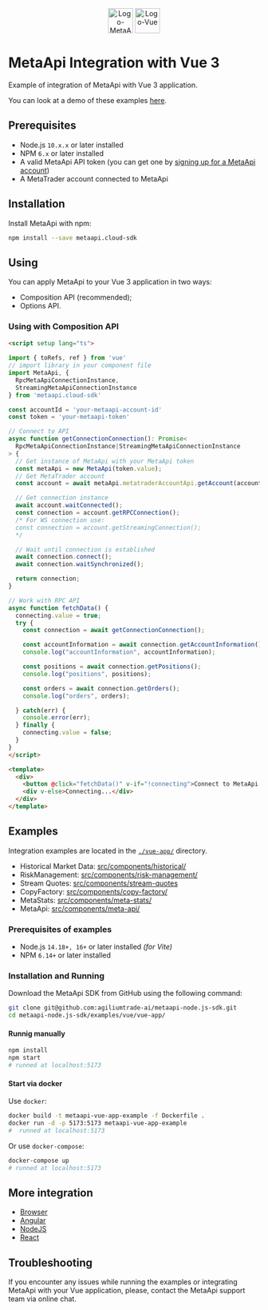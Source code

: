 <div align="center">
  <img src="https://metaapi.cloud/favicon.ico" alt="Logo-MetaApi" width="50" height="50"/>
  <img src="https://vuejs.org/logo.svg" alt="Logo-Vue" width="50" height="50"/>
</div>

# MetaApi Integration with Vue 3

Example of integration of MetaApi with Vue 3 application.

You can look at a demo of these examples [here](https://youtu.be/MQSOU7DK1J4).

## Prerequisites

* Node.js `10.x.x` or later installed
* NPM `6.x` or later installed
* A valid MetaApi API token (you can get one by [signing up for a MetaApi account](https://app.metaapi.cloud/token))
* A MetaTrader account connected to MetaApi

## Installation

Install MetaApi with npm:

```bash
npm install --save metaapi.cloud-sdk
```

## Using

You can apply MetaApi to your Vue 3 application in two ways:

* Composition API (recommended);
* Options API.

### Using with Composition API

``` html
<script setup lang="ts">
  
import { toRefs, ref } from 'vue'
// import library in your component file
import MetaApi, { 
  RpcMetaApiConnectionInstance,
  StreamingMetaApiConnectionInstance
} from 'metaapi.cloud-sdk'

const accountId = 'your-metaapi-account-id'
const token = 'your-metaapi-token'

// Connect to API
async function getConnectionConnection(): Promise<
  RpcMetaApiConnectionInstance|StreamingMetaApiConnectionInstance
> {
  // Get instance of MetaApi with your MetaApi token
  const metaApi = new MetaApi(token.value);
  // Get MetaTrader account
  const account = await metaApi.metatraderAccountApi.getAccount(accountId.value);

  // Get connection instance
  await account.waitConnected();
  const connection = account.getRPCConnection();
  /* For WS connection use:
  const connection = account.getStreamingConnection();
  */

  // Wait until connection is established
  await connection.connect();
  await connection.waitSynchronized();

  return connection;
}

// Work with RPC API
async function fetchData() {
  connecting.value = true;
  try {
    const connection = await getConnectionConnection();

    const accountInformation = await connection.getAccountInformation();
    console.log("accountInformation", accountInformation);

    const positions = await connection.getPositions();
    console.log("positions", positions);

    const orders = await connection.getOrders();
    console.log("orders", orders);

  } catch(err) {
    console.error(err);
  } finally {
    connecting.value = false;
  }
}
</script>

<template>
  <div>
    <button @click="fetchData()" v-if="!connecting">Connect to MetaApi and do smth...</button>
    <div v-else>Connecting...</div>
  </div>
</template>
```

## Examples

Integration examples are located in the [`./vue-app/`](./vue-app/) directory.

- Historical Market Data: [src/components/historical/](./vue-app/src/components/historical)
- RiskManagement: [src/components/risk-management/](./vue-app/src/components/risk-management)
- Stream Quotes: [src/components/stream-quotes](./vue-app/src/components/stream-quotes)
- CopyFactory: [src/components/copy-factory/](./vue-app/src/components/copy-factory)
- MetaStats: [src/components/meta-stats/](./vue-app/src/components/meta-stats)
- MetaApi: [src/components/meta-api/](./vue-app/src/components/meta-api)

### Prerequisites of examples

- Node.js `14.18+, 16+` or later installed _(for Vite)_
- NPM `6.14+` or later installed

### Installation and Running

Download the MetaApi SDK from GitHub using the following command:

```bash
git clone git@github.com:agiliumtrade-ai/metaapi-node.js-sdk.git
cd metaapi-node.js-sdk/examples/vue/vue-app/
```

#### Runnig manually

```bash
npm install
npm start 
# runned at localhost:5173
```

#### Start via docker

Use `docker`:

```bash
docker build -t metaapi-vue-app-example -f Dockerfile .
docker run -d -p 5173:5173 metaapi-vue-app-example
#  runned at localhost:5173
```

Or use `docker-compose`:

```bash
docker-compose up 
# runned at localhost:5173 
```

## More integration 

- [Browser](./../browser)
- [Angular](./../angular)
- [NodeJS](./../node)
- [React](./../react)

## Troubleshooting

If you encounter any issues while running the examples or integrating MetaApi with your Vue application, please, contact the MetaApi support team via online chat.
